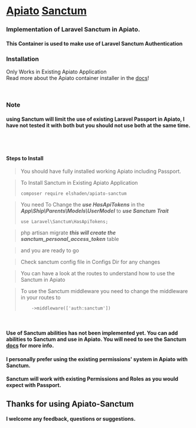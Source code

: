 # [Apiato](https://github.com/apiato/apiato) [Sanctum](https://laravel.com/docs/9.x/sanctum)

### Implementation of Laravel Sanctum in Apiato.

#### This Container is used to make use of Laravel Sanctum Authentication


### Installation
Only Works in Existing Apiato Application   <br>
Read more about the Apiato container installer in the [docs](http://apiato.io/docs/miscellaneous/container-installer)!

<br>

### Note
#### using Sanctum will limit the use of existing Laravel Passport in Apiato, I have not tested it with both but  you should not use both at the same time.


<br>
<br>

#### Steps to Install

> You should have fully installed working Apiato including Passport.

>To Install Sanctum in Existing Apiato Application
>``` 
>composer require elshaden/apiato-sanctum

> You need To Change the  ***use HasApiTokens***  in the ***App\Ship\Parents\Models\UserModel*** to ***use Sanctum Trait***
>
> ````
> use Laravel\Sanctum\HasApiTokens;

> php artisan migrate ***this will create the sanctum_personal_access_token*** table

> and you are ready to go

> Check sanctum config file in Configs Dir for any changes

> You can have a look at the routes to understand how to use the Sanctum in Apiato

> To use the Sanctum middleware you need to change the middleware in your routes to 
>````
>     ->middleware(['auth:sanctum'])





<br>

#### Use of Sanctum abilities has not been implemented yet. You can add abilities to Sanctum and use in Apiato. You will need to see the Sanctum [docs](https://laravel.com/docs/9.x/sanctum) for more info.

#### I personally prefer using the existing permissions' system in Apiato with Sanctum.

#### Sanctum will work with existing Permissions and Roles as you would expect with Passport.

## Thanks for using Apiato-Sanctum

#### I welcome any feedback, questions or suggestions.
